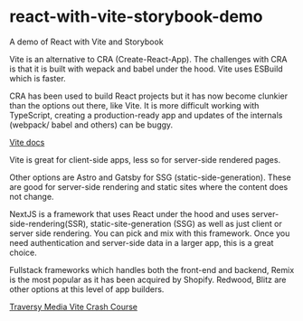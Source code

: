 # react-with-vite-storybook-demo
A demo of React with Vite and Storybook

Vite is an alternative to CRA (Create-React-App). The challenges with CRA is that it is built with wepack and babel under the hood. Vite uses ESBuild which is faster.

CRA has been used to build React projects but it has now become clunkier than the options out there, like Vite. It is more difficult working with TypeScript, creating a production-ready app and updates of the internals (webpack/ babel and others) can be buggy.

[Vite docs](https://vitejs.dev/guide/)

Vite is great for client-side apps, less so for server-side rendered pages.

Other options are Astro and Gatsby for SSG (static-side-generation). These are good for server-side rendering and static sites where the content does not change.

NextJS is a framework that uses React under the hood and uses server-side-rendering(SSR), static-site-generation (SSG) as well as just client or server side rendering. You can pick and mix with this framework. Once you need authentication and server-side data in a larger app, this is a great choice.

Fullstack frameworks which handles both the front-end and backend, Remix is the most popular as it has been acquired by Shopify. Redwood, Blitz are other options at this level of app builders.

[Traversy Media Vite Crash Course](https://www.youtube.com/watch?v=89NJdbYTgJ8)
